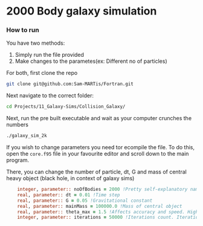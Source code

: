 # 2000 Body galaxy simulation

### How to run
You have two methods:
1) Simply run the file provided
2) Make changes to the parametes(ex: Different no of particles)

For both, first clone the repo
```bash
git clone git@github.com:Sam-MARTis/Fortran.git
```

Next navigate to the correct folder:

```bash
cd Projects/11_Galaxy-Sims/Collision_Galaxy/
```

Next, run the pre built executable and wait as your computer crunches the numbers

```bash
./galaxy_sim_2k
```

If you wish to change parameters you need tor ecompile the file. 
To do this, open the `core.f95` file in your favourite editor and scroll down to the main program.

There, you can change the number of particle, dt, G and mass of central heavy object (black hole, in context of galaxy sims)



```fortran
    integer, parameter:: noOfBodies = 2000 !Pretty self-explanatory name
    real, parameter:: dt = 0.01 !Time step
    real, parameter:: G = 0.05 !Gravitational constant
    real, parameter:: mainMass = 100000.0 !Mass of central object
    real, parameter:: theta_max = 1.5 !Affects accuracy and speed. Higher is faster but less accurate
    integer, parameter:: iterations = 50000 !Iterations count. Iterations * dt = simulation length
```


